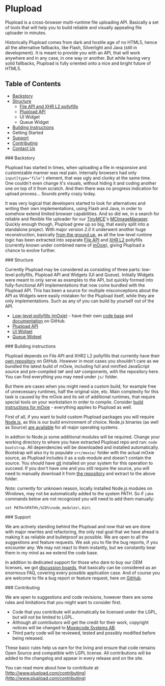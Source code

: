# Plupload

Plupload is a cross-browser multi-runtime file uploading API. Basically a set of tools that will help you to build reliable and visually appealing file uploader in minutes.

Historically Plupload comes from dark and hostile age of no HTML5, hence all the alternative fallbacks, like Flash, Silverlight and Java (still in development). It is meant to provide you with an API, that will work anywhere and in any case, in one way or another. But while having very solid fallbacks, Plupload is fully oriented onto a nice and bright future of HTML5.

## Table of Contents
* [Backstory](#backstory)
* [Structure](#structure)
  * [File API and XHR L2 pollyfills](https://github.com/moxiecode/moxie)
  * [Plupload API](/moxiecode/plupload/wiki/API)
  * UI Widget
  * Queue Widget
* [Building Instructions](#build)
* Getting Started
* [Support](#support)
* [Contributing](#contribute)
* [Contact Us](http://www.moxiecode.com/contact.php)

<a name="backstory" />
### Backstory

Plupload has started in times, when uploading a file in responsive and customizable manner was real pain. Internally browsers had only `input[type="file"]` element, that was ugly and clunky at the same time. One couldn't even change it's visuals, without hiding it and coding another one on top of it from scratch. And then there was no progress indication for upload process... Sounds pretty crazy today.

It was very logical that developers started to look for alternatives and writing their own implementations, using Flash and Java, in order to somehow extend limited browser capabilities. And so did we, in a search for reliable and flexible file uploader for our [TinyMCE](http://www.tinymce.com/index.php)'s [MCImageManager](http://www.tinymce.com/enterprise/mcimagemanager.php). Quickly enough though, Plupload grew up so big, that easily split into a standalone project. With major *version 2.0* it underwent another huge reconstruction, basically [from the ground up](http://blog.moxiecode.com/2012/11/28/first-public-beta-plupload-2/), as all the low-level runtime logic has been extracted into separate [File API](http://www.w3.org/TR/FileAPI/) and [XHR L2](http://www.w3.org/TR/XMLHttpRequest/) pollyfills (currently known under combined name of [mOxie](https://github.com/moxiecode/moxie)), giving Plupload a chance to evolve further.

<a name="structure" />
### Structure

Currently Plupload may be considered as consisting of three parts: low-level pollyfills, Plupload API and Widgets (UI and Queue). Initially Widgets were meant to only serve as examples to the API, but quickly formed into fully-functional API implementations that now come bundled with the Plupload API. This has been a source for multiple misconceptions about the API as Widgets were easily mistaken for the Plupload itself, while they are only implementations. Such as any of you can build by yourself out of the API.

* [Low-level pollyfills (mOxie)](https://github.com/moxiecode/moxie) - have their own [code base](https://github.com/moxiecode/moxie) and [documentation](https://github.com/moxiecode/moxie/wiki) on GitHub.
* [Plupload API](/moxiecode/plupload/wiki/API)
* [UI Widget]()
* [Queue Widget]()

<a name="build" />
### Building instructions

Plupload depends on File API and XHR2 L2 pollyfills that currently have their [own repository](https://github.com/moxiecode/moxie) on GitHub. However in most cases you shouldn't care as we bundled the latest build of mOxie, including full and minified JavaScript source and pre-compiled `SWF` and `XAP` components, with the repository here. You can find everything you may need under `js/` folder.

But there are cases when you might need a custom build, for example free of unnecessary runtimes, half the original size, etc. Main complexity for this task is caused by the mOxie and its set of additional runtimes, that require special tools on your workstation in order to compile. Consider [build instructions for mOxie](https://github.com/moxiecode/moxie#build-instructions) - everything applies to Plupload as well.

First of all, if you want to build custom Plupload packages you will require [Node.js](http://nodejs.org/), as this is our build environment of choice. Node.js binaries (as well as Source) [are available](http://nodejs.org/download/) for all major operating systems.

In addtion to Node.js some additional modules will be required. Change your working directory to where you have extracted Plupload repo and run: `node bootstrap`. All dependencies will be downloaded and installed automatically. Bootstrap will also try to populate `src/moxie/` folder with the actual mOxie source, as Plupload includes it as a sub-module and doesn't contain the source. You should have [git](http://git-scm.com/) installed on your system for this operation to succeed. If you don't have one and you still require the source, you will need to manually download it from [the repository](https://github.com/moxiecode/moxie) and extract to the above folder.

*Note:* currently for unknown reason, locally installed Node.js modules on Windows, may not be automatically added to the system PATH. So if `jake` commands below are not recognized you will need to add them manually:

```
set PATH=%PATH%;%CD%\node_modules\.bin\
``` 

<a name="support" />
### Support

We are actively standing behind the Plupload and now that we are done with major rewrites and refactoring, the only real goal that we have ahead is making it as reliable and bulletproof as possible. We are open to all the suggestions and feature requests. We ask you to file the bug reports, if you encounter any. We may not react to them instantly, but we constantly bear them in my mind as we extend the code base.

In addition to dedicated support for those who dare to buy our OEM licenses, we got [discussion boards](http://www.plupload.com/punbb/index.php), that basically can be considered as an enormous FAQ, covering every possible application case. And of course you are welcome to file a bug report or feature request, here on [GitHub](https://github.com/moxiecode/plupload/issues).

<a name="contribute" />
### Contributing

We are open to suggestions and code revisions, however there are some rules and limitations that you might want to consider first.

* Code that you contribute will automatically be licensed under the LGPL, but will not be limited to LGPL.
* Although all contributors will get the credit for their work, copyright notices will be changed to [Moxiecode Systems AB](http://www.moxiecode.com/).
* Third party code will be reviewed, tested and possibly modified before being released.

These basic rules help us earn for the living and ensure that code remains Open Source and compatible with LGPL license. All contributions will be added to the changelog and appear in every release and on the site. 

You can read more about how to contribute at: [http://www.plupload.com/contributing](http://www.plupload.com/contributing)
